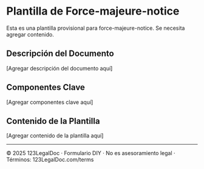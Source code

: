 # Plantilla de Force-majeure-notice

Esta es una plantilla provisional para force-majeure-notice. Se necesita agregar contenido.

## Descripción del Documento
[Agregar descripción del documento aquí]

## Componentes Clave
[Agregar componentes clave aquí]

## Contenido de la Plantilla
[Agregar contenido de la plantilla aquí]

---
© 2025 123LegalDoc · Formulario DIY · No es asesoramiento legal · Términos: 123LegalDoc.com/terms
